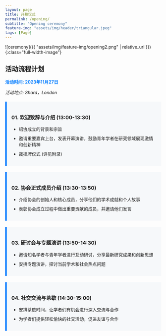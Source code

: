 ```yaml
---
layout: page
title: 开幕仪式
permalink: /opening/
subtitle: "Opening ceremony"
feature-img: "assets/img/header/triangular.jpeg"
tags: [Page]
---
```


![ceremony]({{ "assets/img/feature-img/opening2.png" | relative_url }}){:class="full-width-image"}

<style>
    .event-section {
        margin: 20px 0;
        padding: 15px;
        border-left: 5px solid #007BFF;
        background-color: #f6f8fa;
    }

    .event-time {
        color: #007BFF;
        font-weight: bold;
    }

    .event-location {
        font-style: italic;
        margin-bottom: 20px;
    }

    .event-item {
        margin: 10px 0;
    }
</style>

<h2 class="centered-title">活动流程计划</h2>

<p class="event-time">活动时间: 2023年11月27日</p>
<p class="event-location">活动地点: Shard，London</p>

<div class="event-section">
    <h3>01. 欢迎致辞与介绍 (13:00-13:30)</h3>
    <ul>
        <li class="event-item">绍协成立的背景和宗旨</li>
        <li class="event-item">邀请重要嘉宾上台，发表开幕演讲，鼓励青年学者在研究领域展现激情和创新精神</li>
        <li class="event-item">裁挂牌仪式 (详见附录)</li>
    </ul>
</div>

<div class="event-section">
    <h3>02. 协会正式成员介绍 (13:30-13:50)</h3>
    <ul>
        <li class="event-item">介绍协会的创始人和核心成员，分享他们的学术成就和个人故事</li>
        <li class="event-item">表彰协会成立过程中做出重要贡献的成员，并邀请他们发言</li>
    </ul>
</div>

<div class="event-section">
    <h3>03. 研讨会与专题演讲 (13:50-14:30)</h3>
    <ul>
        <li class="event-item">邀请知名学者与青年学者进行互动研讨，分享最新研究成果和创新思想</li>
        <li class="event-item">安排专题演讲，探讨当前学术和社会热点问题</li>
    </ul>
</div>

<div class="event-section">
    <h3>04. 社交交流与茶歇 (14:30-15:00)</h3>
    <ul>
        <li class="event-item">安排茶歇时间，让学者们有机会进行深入交流与合作</li>
        <li class="event-item">为学者们提供轻松愉快的社交活动，促进友谊与合作</li>
    </ul>
</div>
